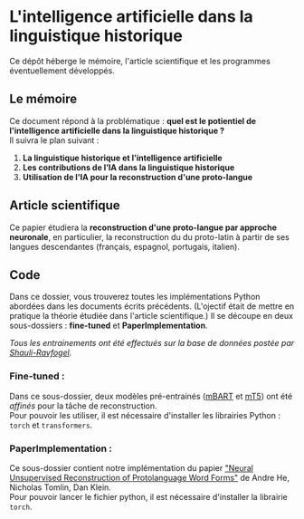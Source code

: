 # L'intelligence artificielle dans la linguistique historique

Ce dépôt héberge le mémoire, l'article scientifique et les programmes éventuellement développés.

## Le mémoire

Ce document répond à la problématique : **quel est le potientiel de l'intelligence artificielle dans la linguistique historique ?**<br>
Il suivra le plan suivant :
1. **La linguistique historique et l’intelligence artificielle**
2. **Les contributions de l’IA dans la linguistique historique**
3. **Utilisation de l'IA pour la reconstruction d'une proto-langue**


## Article scientifique

Ce papier étudiera la **reconstruction d'une proto-langue par approche neuronale**, en particulier, la reconstruction du du proto-latin à partir de ses langues descendantes (français, espagnol, portugais, italien).

## Code

Dans ce dossier, vous trouverez toutes les implémentations Python abordées dans les documents écrits précédents. (L'ojectif était de mettre en pratique la théorie étudiée dans l'article scientifique.) 
Il se découpe en deux sous-dossiers : **fine-tuned** et **PaperImplementation**.

*Tous les entrainements ont été effectués sur la base de données postée par [Shauli-Ravfogel](https://github.com/shauli-ravfogel/Latin-Reconstruction-NAACL).*

### Fine-tuned :

Dans ce sous-dossier, deux modèles pré-entrainés ([mBART](https://huggingface.co/docs/transformers/model_doc/mbart) et [mT5](https://huggingface.co/docs/transformers/model_doc/mt5)) ont été *affinés* pour la tâche de reconstruction.<br>
Pour pouvoir les utiliser, il est nécessaire d'installer les librairies Python : `torch` et `transformers`. 

### PaperImplementation :

Ce sous-dossier contient notre implémentation du papier ["Neural Unsupervised Reconstruction of Protolanguage Word Forms"](https://arxiv.org/abs/2211.08684) de Andre He, Nicholas Tomlin, Dan Klein.<br>
Pour pouvoir lancer le fichier python, il est nécessaire d'installer la librairie `torch`. 